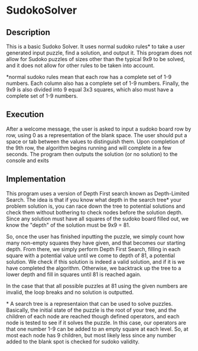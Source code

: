 # SudokoSolver
## Description
This is a basic Sudoko Solver. It uses normal sudoko rules\* to take a user generated input puzzle, find a solution, and output it. This program does not allow for Sudoko puzzles of sizes other than the typical 9x9 to be solved, and it does not allow for other rules to be taken into account.

\*normal sudoko rules mean that each row has a complete set of 1-9 numbers. Each column also has a complete set of 1-9 numbers. Finally, the 9x9 is also divided into 9 equal 3x3 squares, which also must have a complete set of 1-9 numbers.

## Execution
After a welcome message, the user is asked to input a sudoko board row by row, using 0 as a representation of the blank space. The user should put a space or tab between the values to distinguish them. Upon completion of the 9th row, the algorithm begins running and will complete in a few seconds. The program then outputs the solution (or no solution) to the console and exits

## Implementation
This program uses a version of Depth First search known as Depth-Limited Search. The idea is that if you know what depth in the search tree\* your problem solution is, you can race down the tree to potential solutions and check them without bothering to check nodes before the solution depth. Since any solution must have all squares of the sudoko board filled out, we know the "depth" of the solution must be 9x9 = 81. 

So, once the user has finished inputting the puzzle, we simply count how many non-empty squares they have given, and that becomes our starting depth. From there, we simply perform Depth First Search, filling in each square with a potential value until we come to depth of 81, a potential solution. We check if this solution is indeed a valid solution, and if it is we have completed the algorithm. Otherwise, we backtrack up the tree to a lower depth and fill in squares until 81 is reached again.

In the case that that all possible puzzles at 81 using the given numbers are invalid, the loop breaks and no solution is outputted.

\* A search tree is a representaion that can be used to solve puzzles. Basically, the initial state of the puzzle is the root of your tree, and the children of each node are reached though defined operators, and each node is tested to see if it solves the puzzle. In this case, our operators are that one number 1-9 can be added to an empty square at each level. So, at most each node has 9 children, but most likely less since any number added to the blank spot is checked for sudoko validity.
